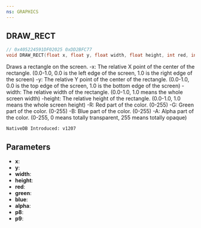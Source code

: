 ```yaml
---
ns: GRAPHICS
---
```

## DRAW_RECT

```c
// 0x405224591DF02025 0xDD2BFC77
void DRAW_RECT(float x, float y, float width, float height, int red, int green, int blue, int alpha, BOOL p8, BOOL p9);
```

Draws a rectangle on the screen.
-x: The relative X point of the center of the rectangle. (0.0-1.0, 0.0 is the left edge of the screen, 1.0 is the right edge of the screen)
-y: The relative Y point of the center of the rectangle. (0.0-1.0, 0.0 is the top edge of the screen, 1.0 is the bottom edge of the screen)
-width: The relative width of the rectangle. (0.0-1.0, 1.0 means the whole screen width)
-height: The relative height of the rectangle. (0.0-1.0, 1.0 means the whole screen height)
-R: Red part of the color. (0-255)
-G: Green part of the color. (0-255)
-B: Blue part of the color. (0-255)
-A: Alpha part of the color. (0-255, 0 means totally transparent, 255 means totally opaque)

```
NativeDB Introduced: v1207
```

## Parameters
* **x**:
* **y**:
* **width**:
* **height**:
* **red**:
* **green**:
* **blue**:
* **alpha**:
* **p8**:
* **p9**:
